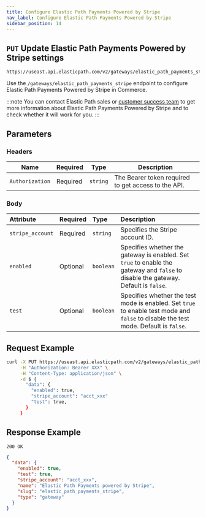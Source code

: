 ```yaml
---
title: Configure Elastic Path Payments Powered by Stripe
nav_label: Configure Elastic Path Payments Powered by Stripe
sidebar_position: 14
---
```


## `PUT` Update Elastic Path Payments Powered by Stripe settings

```http
https://useast.api.elasticpath.com/v2/gateways/elastic_path_payments_stripe
```

Use the `/gateways/elastic_path_payments_stripe` endpoint to configure Elastic Path Payments Powered by Stripe in Commerce.

:::note
You can contact Elastic Path sales or [customer success team](mailto:customersuccess@elasticpath.com) to get more information about Elastic Path Payments Powered by Stripe and to check whether it will work for you.
:::

## Parameters

### Headers

| Name | Required | Type | Description |
| --- | --- | --- | --- |
| `Authorization` | Required | `string` | The Bearer token required to get access to the API. |

### Body

| Attribute | Required | Type | Description                                                                                                                          |
| :--- |:---------| :--- |:-------------------------------------------------------------------------------------------------------------------------------------|
| `stripe_account` | Required | `string` | Specifies the Stripe account ID.                                                                                                     |
| `enabled` | Optional | `boolean` | Specifies whether the gateway is enabled. Set `true` to enable the gateway and `false` to disable the gateway. Default is `false`.   |
| `test` | Optional |`boolean` | Specifies whether the test mode is enabled. Set `true` to enable test mode and `false` to disable the test mode. Default is `false`. |

## Request Example

```bash
curl -X PUT https://useast.api.elasticpath.com/v2/gateways/elastic_path_payments_stripe \
     -H "Authorization: Bearer XXX" \
     -H "Content-Type: application/json" \
     -d $ {
       "data": {
         "enabled": true,
         "stripe_account": "acct_xxx"
         "test": true,
       }
     }
```

## Response Example

`200 OK`

```json
{
  "data": {
    "enabled": true,
    "test": true,
    "stripe_account": "acct_xxx",
    "name": "Elastic Path Payments powered by Stripe",
    "slug": "elastic_path_payments_stripe",
    "type": "gateway"
  }
}
```
